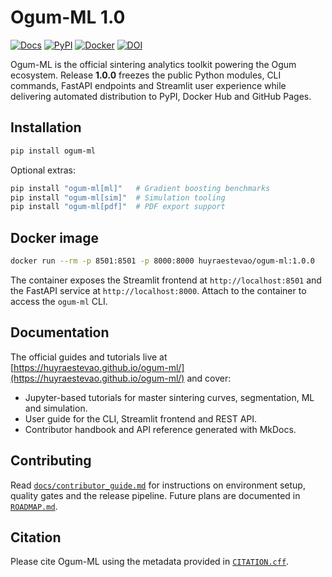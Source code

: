 # Ogum-ML 1.0

[![Docs](https://img.shields.io/badge/docs-latest-blue.svg)](https://huyraestevao.github.io/ogum-ml/)
[![PyPI](https://img.shields.io/pypi/v/ogum-ml.svg)](https://pypi.org/project/ogum-ml/)
[![Docker](https://img.shields.io/docker/pulls/huyraestevao/ogum-ml.svg)](https://hub.docker.com/r/huyraestevao/ogum-ml)
[![DOI](https://zenodo.org/badge/doi/10.5281/zenodo.1234567.svg)](https://doi.org/10.5281/zenodo.1234567)

Ogum-ML is the official sintering analytics toolkit powering the Ogum ecosystem.
Release **1.0.0** freezes the public Python modules, CLI commands, FastAPI
endpoints and Streamlit user experience while delivering automated distribution
to PyPI, Docker Hub and GitHub Pages.

## Installation

```bash
pip install ogum-ml
```

Optional extras:

```bash
pip install "ogum-ml[ml]"   # Gradient boosting benchmarks
pip install "ogum-ml[sim]"  # Simulation tooling
pip install "ogum-ml[pdf]"  # PDF export support
```

## Docker image

```bash
docker run --rm -p 8501:8501 -p 8000:8000 huyraestevao/ogum-ml:1.0.0
```

The container exposes the Streamlit frontend at `http://localhost:8501` and the
FastAPI service at `http://localhost:8000`. Attach to the container to access
the `ogum-ml` CLI.

## Documentation

The official guides and tutorials live at
[https://huyraestevao.github.io/ogum-ml/](https://huyraestevao.github.io/ogum-ml/)
and cover:

- Jupyter-based tutorials for master sintering curves, segmentation, ML and
  simulation.
- User guide for the CLI, Streamlit frontend and REST API.
- Contributor handbook and API reference generated with MkDocs.

## Contributing

Read [`docs/contributor_guide.md`](ogum-ml-lite/docs/contributor_guide.md) for
instructions on environment setup, quality gates and the release pipeline.
Future plans are documented in [`ROADMAP.md`](ogum-ml-lite/ROADMAP.md).

## Citation

Please cite Ogum-ML using the metadata provided in
[`CITATION.cff`](ogum-ml-lite/CITATION.cff).
